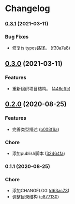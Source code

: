 # Changelog
### [0.3.1](https://github.com/imbooo/wechat-openai/compare/v0.3.0...v0.3.1) (2021-03-11)


### Bug Fixes

* 修复ts types路径。 ([f30a7a8](https://github.com/imbooo/wechat-openai/commit/f30a7a88c10880661e5077da8a3a0165a7dc80ca))

## [0.3.0](https://github.com/imbooo/wechat-openai/compare/v0.2.0...v0.3.0) (2021-03-11)


### Features

* 重新组织项目结构。 ([446cffc](https://github.com/imbooo/wechat-openai/commit/446cffc1eacf6ffa8c44735ae2a7d11e92046694))

## [0.2.0](https://github.com/imbooo/wechat-openai/compare/v0.1.1...v0.2.0) (2020-08-25)


### Features

* 完善类型描述 ([b003f6a](https://github.com/imbooo/wechat-openai/commit/b003f6acd1febe4261dcab3281653de0cb8f2d53))


### Chore

* 添加publish脚本 ([32464fa](https://github.com/imbooo/wechat-openai/commit/32464fad0e98bf207c7fb8a35a64e515369d8d9d))

### 0.1.1 (2020-08-25)


### Chore

* 添加CHANGELOG ([d63ac73](https://github.com/imbooo/wechat-openai/commit/d63ac73389783dc1998f1a091ab178843535a315))
* 调整目录结构 ([c877130](https://github.com/imbooo/wechat-openai/commit/c877130f467c5a7e826f3efaf7ce81d0f1ccf0f3))
